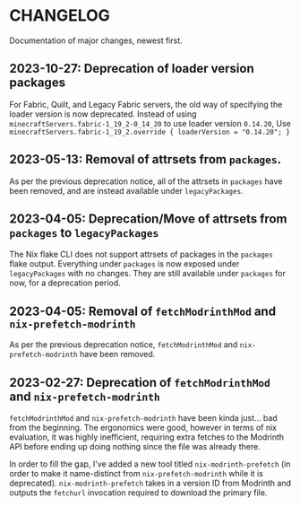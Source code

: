 # CHANGELOG

Documentation of major changes, newest first.

## 2023-10-27: Deprecation of loader version packages

For Fabric, Quilt, and Legacy Fabric servers, the old way of specifying the loader version is now deprecated.
Instead of using `minecraftServers.fabric-1_19_2-0_14_20` to use loader version `0.14.20`,
Use `minecraftServers.fabric-1_19_2.override { loaderVersion = "0.14.20"; }`

## 2023-05-13: Removal of attrsets from `packages`.

As per the previous deprecation notice, all of the attrsets in `packages` have been removed, and are instead available under `legacyPackages`.

## 2023-04-05: Deprecation/Move of attrsets from `packages` to `legacyPackages`

The Nix flake CLI does not support attrsets of packages in the `packages` flake output.
Everything under `packages` is now exposed under `legacyPackages` with no changes.
They are still available under `packages` for now, for a deprecation period.

## 2023-04-05: Removal of `fetchModrinthMod` and `nix-prefetch-modrinth`

As per the previous deprecation notice, `fetchModrinthMod` and `nix-prefetch-modrinth` have been removed.

## 2023-02-27: Deprecation of `fetchModrinthMod` and `nix-prefetch-modrinth`

`fetchModrinthMod` and `nix-prefetch-modrinth` have been kinda just... bad from the beginning.
The ergonomics were good, however in terms of nix evaluation, it was highly inefficient, requiring extra fetches to the Modrinth API before ending up doing nothing since the file was already there.

In order to fill the gap, I've added a new tool titled `nix-modrinth-prefetch` (in order to make it name-distinct from `nix-prefetch-modrinth` while it is deprecated).
`nix-modrinth-prefetch` takes in a version ID from Modrinth and outputs the `fetchurl` invocation required to download the primary file.
